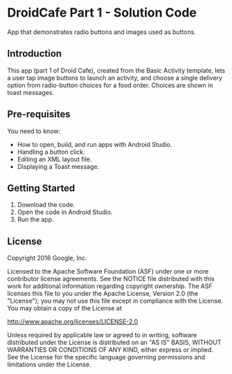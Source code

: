 DroidCafe Part 1 - Solution Code
================================

App that demonstrates radio buttons and images used as buttons.

Introduction
------------

This app (part 1 of Droid Cafe), created from the Basic Activity template,
lets a user tap image buttons to launch an activity, and choose a single delivery
option from radio-button choices for a food order. Choices are shown in toast
messages.

Pre-requisites
--------------

You need to know:
- How to open, build, and run apps with Android Studio.
- Handling a button click.
- Editing an XML layout file.
- Displaying a Toast message.

Getting Started
---------------

1. Download the code.
2. Open the code in Android Studio.
3. Run the app.


License
-------

Copyright 2016 Google, Inc.

Licensed to the Apache Software Foundation (ASF) under one or more contributor
license agreements.  See the NOTICE file distributed with this work for
additional information regarding copyright ownership.  The ASF licenses this
file to you under the Apache License, Version 2.0 (the "License"); you may not
use this file except in compliance with the License.  You may obtain a copy of
the License at

  http://www.apache.org/licenses/LICENSE-2.0

Unless required by applicable law or agreed to in writing, software
distributed under the License is distributed on an "AS IS" BASIS, WITHOUT
WARRANTIES OR CONDITIONS OF ANY KIND, either express or implied.  See the
License for the specific language governing permissions and limitations under
the License.
